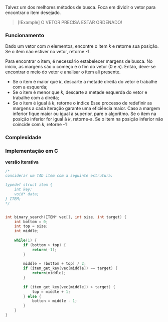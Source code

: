Talvez um dos melhores métodos de busca.
Foca em dividir o vetor para encontrar o item desejado.

>[!Example] O VETOR PRECISA ESTAR ORDENADO!

### Funcionamento
Dado um vetor com $n$ elementos, encontre o item $k$ e retorne sua posição.
Se o item não estiver no vetor, retorne -1.

Para encontrar o item, é necessário estabelecer margens de busca. No início, as margens são o começo e o fim do vetor (0 e $n$).
Então, deve-se encontrar o meio do vetor e analisar o item ali presente.
- Se o item é maior que $k$, descarte a metade direita do vetor e trabalhe com a esquerda;
- Se o item é menor que $k$, descarte a metade esquerda do vetor e trabalhe com a direita;
- Se o item é igual à $k$, retorne o índice
Esse processo de redefinir as margens a cada iteração garante uma eficiência maior.
Caso a margem inferior fique maior ou igual à superior, pare o algoritmo.
Se o item na posição inferior for igual à $k$, retorne-a.
Se o item na posição inferior não coincide com $k$, retorne -1

### Complexidade

### Implementação em C 

**versão iterativa**
```c
/*
considerar um TAD item com a seguinte estrutura:

typedef struct item {
	int key;
	void* data;
} ITEM;
*/


int binary_search(ITEM* vec[], int size, int target) {
	int bottom = 0;
	int top = size;
	int middle;
	
	while(1) {
		if (bottom > top) {
			return(-1);
		}
		
		middle = (bottom + top) / 2;
		if (item_get_key(vec[middle]) == target) {
			return(middle);
		}
		
		if (item_get_key(vec[middle]) > target) {
			top = middle + 1;
		} else {
			botton = middle - 1;
		}
	}
}
```
